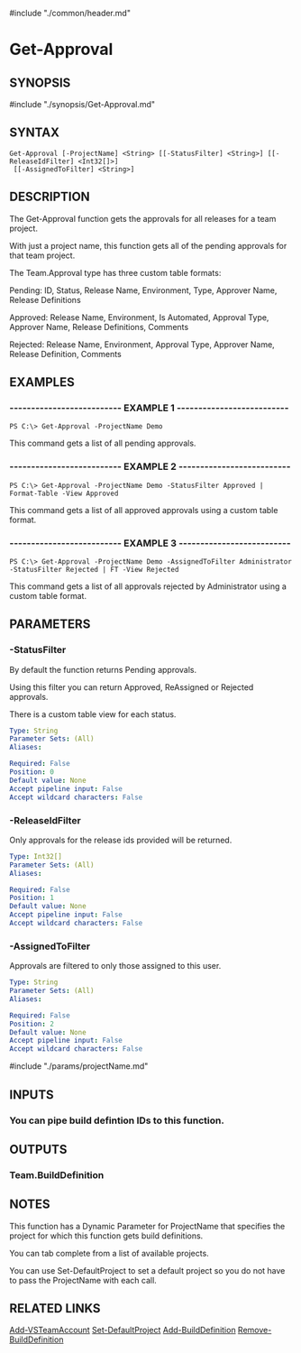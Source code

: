 #include "./common/header.md"

# Get-Approval

## SYNOPSIS
#include "./synopsis/Get-Approval.md"

## SYNTAX

```
Get-Approval [-ProjectName] <String> [[-StatusFilter] <String>] [[-ReleaseIdFilter] <Int32[]>]
 [[-AssignedToFilter] <String>]
```

## DESCRIPTION
The Get-Approval function gets the approvals for all releases for a team
project.

With just a project name, this function gets all of the pending approvals
for that team project.

The Team.Approval type has three custom table formats:

Pending: ID, Status, Release Name, Environment, Type, Approver Name, Release Definitions

Approved: Release Name, Environment, Is Automated, Approval Type, Approver Name, Release Definitions, Comments

Rejected: Release Name, Environment, Approval Type, Approver Name, Release Definition, Comments

## EXAMPLES

### -------------------------- EXAMPLE 1 --------------------------
```
PS C:\> Get-Approval -ProjectName Demo
```

This command gets a list of all pending approvals.

### -------------------------- EXAMPLE 2 --------------------------
```
PS C:\> Get-Approval -ProjectName Demo -StatusFilter Approved | Format-Table -View Approved
```

This command gets a list of all approved approvals using a custom table format.

### -------------------------- EXAMPLE 3 --------------------------
```
PS C:\> Get-Approval -ProjectName Demo -AssignedToFilter Administrator -StatusFilter Rejected | FT -View Rejected
```

This command gets a list of all approvals rejected by Administrator using a custom table format.

## PARAMETERS

### -StatusFilter
By default the function returns Pending approvals. 

Using this filter you can return Approved, ReAssigned or Rejected approvals. 

There is a custom table view for each status.

```yaml
Type: String
Parameter Sets: (All)
Aliases: 

Required: False
Position: 0
Default value: None
Accept pipeline input: False
Accept wildcard characters: False
```

### -ReleaseIdFilter
Only approvals for the release ids provided will be returned.

```yaml
Type: Int32[]
Parameter Sets: (All)
Aliases: 

Required: False
Position: 1
Default value: None
Accept pipeline input: False
Accept wildcard characters: False
```

### -AssignedToFilter
Approvals are filtered to only those assigned to this user.

```yaml
Type: String
Parameter Sets: (All)
Aliases: 

Required: False
Position: 2
Default value: None
Accept pipeline input: False
Accept wildcard characters: False
```

#include "./params/projectName.md"

## INPUTS

### You can pipe build defintion IDs to this function.

## OUTPUTS

### Team.BuildDefinition

## NOTES
This function has a Dynamic Parameter for ProjectName that specifies the
project for which this function gets build definitions.

You can tab complete from a list of available projects.

You can use Set-DefaultProject to set a default project so you do not have
to pass the ProjectName with each call.

## RELATED LINKS

[Add-VSTeamAccount](Add-VSTeamAccount.md)
[Set-DefaultProject](Set-DefaultProject.md)
[Add-BuildDefinition](Add-BuildDefinition.md)
[Remove-BuildDefinition](Remove-BuildDefinition.md)